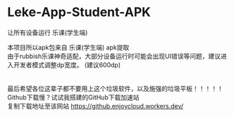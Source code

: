 # Leke-App-Student-APK
让所有设备运行  乐课(学生端)

本项目所以apk包来自 乐课(学生端) apk提取 </br>
由于rubbish乐课神奇适配，大部分设备运行时可能会出现UI错误等问题，建议进入开发者模式调整dp宽度。
(建议600dp)
</br>
</br>
</br>
最后希望各位这辈子都不要用上这个垃圾软件，以及施强的垃圾平板！！！！！
</br>
Github下载慢？试试我搭建的GitHub下载加速站
</br>
复制下载地址至该网站
https://github.enjoycloud.workers.dev/
